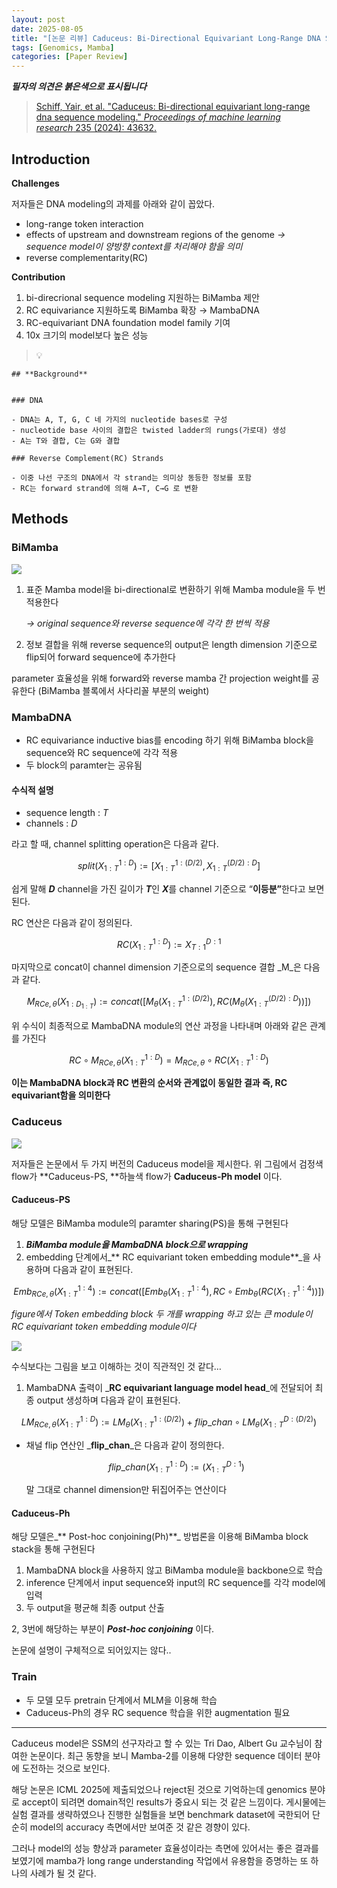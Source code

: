 ```yaml
---
layout: post
date: 2025-08-05
title: "[논문 리뷰] Caduceus: Bi-Directional Equivariant Long-Range DNA Sequence Modeling"
tags: [Genomics, Mamba]
categories: [Paper Review]
---
```


<span class="notion-red">_**필자의 의견은 붉은색으로 표시됩니다**_</span>


> [Schiff, Yair, et al. "Caduceus: Bi-directional equivariant long-range dna sequence modeling." ](https://pmc.ncbi.nlm.nih.gov/articles/PMC12189541/)[_Proceedings of machine learning research_](https://pmc.ncbi.nlm.nih.gov/articles/PMC12189541/)[ 235 (2024): 43632.](https://pmc.ncbi.nlm.nih.gov/articles/PMC12189541/)



## Introduction


**Challenges**


저자들은 DNA modeling의 과제를 아래와 같이 꼽았다.

- long-range token interaction
- effects of upstream and downstream regions of the genome 
_→ sequence model이 양방향 context를 처리해야 함을 의미_
- reverse complementarity(RC)

**Contribution**

1. bi-direcrional sequence modeling 지원하는 BiMamba 제안
1. RC equivariance 지원하도록 BiMamba 확장 → MambaDNA
1. RC-equivariant DNA foundation model family 기여
1. 10x 크기의 model보다 높은 성능

> 💡 


	## **Background**


	### DNA

	- DNA는 A, T, G, C 네 가지의 nucleotide bases로 구성
	- nucleotide base 사이의 결합은 twisted ladder의 rungs(가로대) 생성
	- A는 T와 결합, C는 G와 결합

	### Reverse Complement(RC) Strands

	- 이중 나선 구조의 DNA에서 각 strand는 의미상 동등한 정보를 포함
	- RC는 forward strand에 의해 A→T, C→G 로 변환


## Methods



### BiMamba


![](https://prod-files-secure.s3.us-west-2.amazonaws.com/542b861c-36a8-4051-84e5-8804b6728dba/2c247d59-7815-4980-99f0-8f0d21f445a7/image.png?X-Amz-Algorithm=AWS4-HMAC-SHA256&X-Amz-Content-Sha256=UNSIGNED-PAYLOAD&X-Amz-Credential=ASIAZI2LB4667UEH6C66%2F20250905%2Fus-west-2%2Fs3%2Faws4_request&X-Amz-Date=20250905T040112Z&X-Amz-Expires=3600&X-Amz-Security-Token=IQoJb3JpZ2luX2VjEAQaCXVzLXdlc3QtMiJGMEQCIAwilzqcMOQ9Z9nIG12kgrhE5Qu%2FWUiwqDJfO2XBQ47QAiBGNLQ%2FNd6gFcgizMtTJLROXbicIKYYIzdRkl2xD%2BRC%2FCr%2FAwhtEAAaDDYzNzQyMzE4MzgwNSIMEGNz2DFEGJGr1JTEKtwDObhbqlUbP80oHn4U%2BaWJFxxSNwMrgPILhd0AYPb6Z0eZQ0mhPAtnYjCfcWPLnSChrEmpS25XNKr6sQt4hdAr%2Fv%2FrzkPHmGO9KUgzpv7LHC7%2B7o%2BYxeU0Jk60tioknzKsvwN9ODAKJf6Jd4LvB62Yc633LIwgff4EuqnwbYSaz6Wpp4wfvnrDKgM6tZss%2FvmavvcYwQDHMAAqTdXQBxeO2MljeZKBMB5mK5jDaz2Jfd2Pi%2B1pKzSPxFUNDm%2B1eQgzQmNej6rpl69lBuyoHfkxbcBZJ5SRb%2BxZSH%2BDNoyhKRxfQoqds3wveUK7eOPr%2FyIWE9zaVAgDaJRHsFy%2FTlOJKUlDAz3HdlvZQ2wK1sSODGC07UEe%2F7qhAipH11labXa3InkXBZp0HVmW3kpiGTE87HxkgFpe%2FVyRBzefTy2zEjg9DnYljelXy2va%2FVhZQXy6cFXDZVCJQGr0rh2CnatXFjrxNDwBncs9SNCR1trMEDJY5QCS3csbfk34vvta81IWy7Ya8AnKMcYDybwoBG0r0nXakYvazlZXjI8xs8i7LBnqjqUD7fNwTBqlvAJo1IslUWI0gmxRsaVPjLNHSvuprPNIX1%2BXM0eiqIn3Tt%2F3Tk7pIDJu7DLOrmxYSHAwsrrpxQY6pgFGkEx2PoT133lZZnlOl%2FLXI1FKrNsVhgm0wj1Azp3HHnwN4rNXiJlPbhA4IOuzgu4t3oEhg1ahkJNVSi%2FPPwpWM7wzQxVFKlOgmHRbgaIAd0%2BOq26GCzzxriwT%2FqDaxQa7bN2%2FinX8vZ1bRR5Q0EiRw3llTF0ikC%2BKmQGvgcrTILdsaIQmsgCiQYSnsJfmOzL%2BTXXeoZ7PDYfKy2XvdMyB9i%2F8QFif&X-Amz-Signature=2f7b3757b237dfb93d72ec49db7f41b06fa521f13a980e5d97d5045f7f807227&X-Amz-SignedHeaders=host&x-amz-checksum-mode=ENABLED&x-id=GetObject)

1. 표준 Mamba model을 bi-directional로 변환하기 위해 Mamba module을 두 번 적용한다

	_→ original sequence와 reverse sequence에 각각 한 번씩 적용_

1. 정보 결합을 위해 reverse sequence의 output은 length dimension 기준으로 flip되어 forward sequence에 추가한다

parameter 효율성을 위해 forward와 reverse mamba 간 projection weight를 공유한다 (BiMamba 블록에서 사다리꼴 부분의 weight)



### MambaDNA

- RC equivariance inductive bias를 encoding 하기 위해 BiMamba block을 sequence와 RC sequence에 각각 적용
- 두 block의 paramter는 공유됨


#### 수식적 설명

- sequence length : _T_
- channels : _D_

라고 할 때,  channel splitting operation은 다음과 같다.


$$
split(X^{1:D}_{1:T}):=[X^{1:(D/2)}_{1:T},X^{(D/2):D}_{1:T}]
$$


<span class="notion-red">쉽게 말해 </span><span class="notion-red">_**D**_</span><span class="notion-red"> channel을 가진 길이가 </span><span class="notion-red">_**T**_</span><span class="notion-red">인 </span><span class="notion-red">_**X**_</span><span class="notion-red">를 channel 기준으로 “</span><span class="notion-red">**이등분”**</span><span class="notion-red">한다고 보면 된다.</span>


RC 연산은 다음과 같이 정의된다.


$$
RC(X^{1:D}_{1:T}):=X^{D:1}_{T:1}
$$


마지막으로 concat이 channel dimension 기준으로의 sequence 결합 _M_은 다음과 같다.


$$
M_{RCe,\theta}(X_{1:D_{1:T}}):=concat([M_{\theta}(X^{1:(D/2)}_{1:T}),RC(M_{\theta}(X^{(D/2):D}_{1:T}))])
$$


위 수식이 최종적으로 MambaDNA module의 연산 과정을 나타내며 아래와 같은 관계를 가진다


$$
RC\circ M_{RCe,\theta}(X^{1:D}_{1:T}) = M_{RCe,\theta} \circ RC(X^{1:D}_{1:T})
$$


**이는 MambaDNA block과 RC 변환의 순서와 관계없이 동일한 결과 즉, RC equivariant함을 의미한다**



### Caduceus


![](https://prod-files-secure.s3.us-west-2.amazonaws.com/542b861c-36a8-4051-84e5-8804b6728dba/f94a60d7-8145-473b-aef9-7c68d3ec604a/image.png?X-Amz-Algorithm=AWS4-HMAC-SHA256&X-Amz-Content-Sha256=UNSIGNED-PAYLOAD&X-Amz-Credential=ASIAZI2LB4667UEH6C66%2F20250905%2Fus-west-2%2Fs3%2Faws4_request&X-Amz-Date=20250905T040113Z&X-Amz-Expires=3600&X-Amz-Security-Token=IQoJb3JpZ2luX2VjEAQaCXVzLXdlc3QtMiJGMEQCIAwilzqcMOQ9Z9nIG12kgrhE5Qu%2FWUiwqDJfO2XBQ47QAiBGNLQ%2FNd6gFcgizMtTJLROXbicIKYYIzdRkl2xD%2BRC%2FCr%2FAwhtEAAaDDYzNzQyMzE4MzgwNSIMEGNz2DFEGJGr1JTEKtwDObhbqlUbP80oHn4U%2BaWJFxxSNwMrgPILhd0AYPb6Z0eZQ0mhPAtnYjCfcWPLnSChrEmpS25XNKr6sQt4hdAr%2Fv%2FrzkPHmGO9KUgzpv7LHC7%2B7o%2BYxeU0Jk60tioknzKsvwN9ODAKJf6Jd4LvB62Yc633LIwgff4EuqnwbYSaz6Wpp4wfvnrDKgM6tZss%2FvmavvcYwQDHMAAqTdXQBxeO2MljeZKBMB5mK5jDaz2Jfd2Pi%2B1pKzSPxFUNDm%2B1eQgzQmNej6rpl69lBuyoHfkxbcBZJ5SRb%2BxZSH%2BDNoyhKRxfQoqds3wveUK7eOPr%2FyIWE9zaVAgDaJRHsFy%2FTlOJKUlDAz3HdlvZQ2wK1sSODGC07UEe%2F7qhAipH11labXa3InkXBZp0HVmW3kpiGTE87HxkgFpe%2FVyRBzefTy2zEjg9DnYljelXy2va%2FVhZQXy6cFXDZVCJQGr0rh2CnatXFjrxNDwBncs9SNCR1trMEDJY5QCS3csbfk34vvta81IWy7Ya8AnKMcYDybwoBG0r0nXakYvazlZXjI8xs8i7LBnqjqUD7fNwTBqlvAJo1IslUWI0gmxRsaVPjLNHSvuprPNIX1%2BXM0eiqIn3Tt%2F3Tk7pIDJu7DLOrmxYSHAwsrrpxQY6pgFGkEx2PoT133lZZnlOl%2FLXI1FKrNsVhgm0wj1Azp3HHnwN4rNXiJlPbhA4IOuzgu4t3oEhg1ahkJNVSi%2FPPwpWM7wzQxVFKlOgmHRbgaIAd0%2BOq26GCzzxriwT%2FqDaxQa7bN2%2FinX8vZ1bRR5Q0EiRw3llTF0ikC%2BKmQGvgcrTILdsaIQmsgCiQYSnsJfmOzL%2BTXXeoZ7PDYfKy2XvdMyB9i%2F8QFif&X-Amz-Signature=b666e77b496a18364f01c53c7b5491fdf98a788a6901fd6c6a20fe217bc9ef0c&X-Amz-SignedHeaders=host&x-amz-checksum-mode=ENABLED&x-id=GetObject)


저자들은 논문에서 두 가지 버전의 Caduceus model을 제시한다. 위 그림에서 검정색 flow가 **Caduceus-PS, **하늘색 flow가 **Caduceus-Ph model** 이다.



#### Caduceus-PS


해당 모델은 BiMamba module의 paramter sharing(PS)을 통해 구현된다

1. _**BiMamba module을 MambaDNA block으로 wrapping**_
1. embedding 단계에서_** RC equivariant token embedding module**_을 사용하며 다음과 같이 표현된다.

$$
Emb_{RCe,\theta}(X^{1:4}_{1:T}):=concat([Emb_{\theta}(X^{1:4}_{1:T}),RC \circ Emb_{\theta}(RC(X^{1:4}_{1:T}))])
$$


_figure에서 Token embedding block 두 개를 wrapping 하고 있는 큰 module이 RC equivariant token embedding module이다_


![](https://prod-files-secure.s3.us-west-2.amazonaws.com/542b861c-36a8-4051-84e5-8804b6728dba/b175e4da-71eb-4e91-8c23-a06dabe673c9/image.png?X-Amz-Algorithm=AWS4-HMAC-SHA256&X-Amz-Content-Sha256=UNSIGNED-PAYLOAD&X-Amz-Credential=ASIAZI2LB4667UEH6C66%2F20250905%2Fus-west-2%2Fs3%2Faws4_request&X-Amz-Date=20250905T040113Z&X-Amz-Expires=3600&X-Amz-Security-Token=IQoJb3JpZ2luX2VjEAQaCXVzLXdlc3QtMiJGMEQCIAwilzqcMOQ9Z9nIG12kgrhE5Qu%2FWUiwqDJfO2XBQ47QAiBGNLQ%2FNd6gFcgizMtTJLROXbicIKYYIzdRkl2xD%2BRC%2FCr%2FAwhtEAAaDDYzNzQyMzE4MzgwNSIMEGNz2DFEGJGr1JTEKtwDObhbqlUbP80oHn4U%2BaWJFxxSNwMrgPILhd0AYPb6Z0eZQ0mhPAtnYjCfcWPLnSChrEmpS25XNKr6sQt4hdAr%2Fv%2FrzkPHmGO9KUgzpv7LHC7%2B7o%2BYxeU0Jk60tioknzKsvwN9ODAKJf6Jd4LvB62Yc633LIwgff4EuqnwbYSaz6Wpp4wfvnrDKgM6tZss%2FvmavvcYwQDHMAAqTdXQBxeO2MljeZKBMB5mK5jDaz2Jfd2Pi%2B1pKzSPxFUNDm%2B1eQgzQmNej6rpl69lBuyoHfkxbcBZJ5SRb%2BxZSH%2BDNoyhKRxfQoqds3wveUK7eOPr%2FyIWE9zaVAgDaJRHsFy%2FTlOJKUlDAz3HdlvZQ2wK1sSODGC07UEe%2F7qhAipH11labXa3InkXBZp0HVmW3kpiGTE87HxkgFpe%2FVyRBzefTy2zEjg9DnYljelXy2va%2FVhZQXy6cFXDZVCJQGr0rh2CnatXFjrxNDwBncs9SNCR1trMEDJY5QCS3csbfk34vvta81IWy7Ya8AnKMcYDybwoBG0r0nXakYvazlZXjI8xs8i7LBnqjqUD7fNwTBqlvAJo1IslUWI0gmxRsaVPjLNHSvuprPNIX1%2BXM0eiqIn3Tt%2F3Tk7pIDJu7DLOrmxYSHAwsrrpxQY6pgFGkEx2PoT133lZZnlOl%2FLXI1FKrNsVhgm0wj1Azp3HHnwN4rNXiJlPbhA4IOuzgu4t3oEhg1ahkJNVSi%2FPPwpWM7wzQxVFKlOgmHRbgaIAd0%2BOq26GCzzxriwT%2FqDaxQa7bN2%2FinX8vZ1bRR5Q0EiRw3llTF0ikC%2BKmQGvgcrTILdsaIQmsgCiQYSnsJfmOzL%2BTXXeoZ7PDYfKy2XvdMyB9i%2F8QFif&X-Amz-Signature=afc6566ce4f9df822ee4539ba58a0ff6db5952f235b595e1ba7b1c15e694612f&X-Amz-SignedHeaders=host&x-amz-checksum-mode=ENABLED&x-id=GetObject)


<span class="notion-red">수식보다는 그림을 보고 이해하는 것이 직관적인 것 같다…</span>

1. MambaDNA 출력이 _**RC equivariant language model head**_에 전달되어 최종 output 생성하며 다음과 같이 표현된다.

$$
LM_{RCe,\theta}(X^{1:D}_{1:T}):= LM_{\theta}(X^{1:(D/2)}_{1:T})+flip\_chan\circ LM_{\theta}(X^{D:(D/2)}_{1:T})
$$

- 채널 flip 연산인 _**flip\_chan**_은 다음과 같이 정의한다.

	$$
	flip\_chan(X^{1:D}_{1:T}):=(X^{D:1}_{1:T})
	$$


	말 그대로 channel dimension만 뒤집어주는 연산이다



#### Caduceus-Ph


해당 모델은_** Post-hoc conjoining(Ph)**_ 방법론을 이용해 BiMamba block stack을 통해 구현된다

1. MambaDNA block을 사용하지 않고 BiMamba module을 backbone으로 학습
1. inference 단계에서 input sequence와 input의 RC sequence를 각각 model에 입력
1. 두 output을 평균해 최종 output 산출

2, 3번에 해당하는 부분이 _**Post-hoc conjoining**_ 이다.


<span class="notion-red">논문에 설명이 구체적으로 되어있지는 않다..</span>



### Train

- 두 모델 모두 pretrain 단계에서 MLM을 이용해 학습
- Caduceus-Ph의 경우 RC sequence 학습을 위한 augmentation 필요

---


<span class="notion-red">Caduceus model은 SSM의 선구자라고 할 수 있는 Tri Dao, Albert Gu 교수님이 참여한 논문이다. 최근 동향을 보니 Mamba-2를 이용해 다양한 sequence 데이터 분야에 도전하는 것으로 보인다.</span>


<span class="notion-red">해당 논문은 ICML 2025에 제출되었으나 reject된 것으로 기억하는데 genomics 분야로 accept이 되려면 domain적인 results가 중요시 되는 것 같은 느낌이다. 게시물에는 실험 결과를 생략하였으나 진행한 실험들을 보면 benchmark dataset에 국한되어 단순히 model의 accuracy 측면에서만 보여준 것 같은 경향이 있다.</span>


<span class="notion-red">그러나 model의 성능 향상과 parameter 효율성이라는 측면에 있어서는 좋은 결과를 보였기에 mamba가 long range understanding 작업에서 유용함을 증명하는 또 하나의 사례가 될 것 같다.</span>

